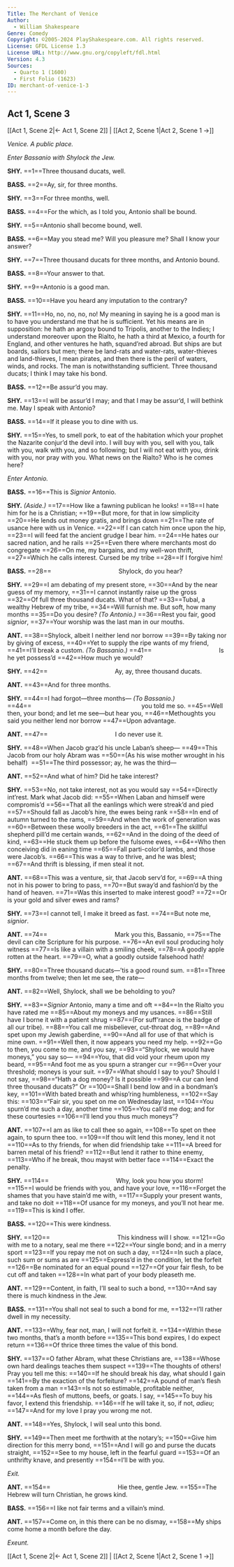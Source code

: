 ```yaml
---
Title: The Merchant of Venice
Author: 
  - William Shakespeare
Genre: Comedy
Copyright: ©2005-2024 PlayShakespeare.com. All rights reserved.
License: GFDL License 1.3
License URL: http://www.gnu.org/copyleft/fdl.html
Version: 4.3
Sources:
  - Quarto 1 (1600)
  - First Folio (1623)
ID: merchant-of-venice-1-3
---
```


## Act 1, Scene 3
[[Act 1, Scene 2|← Act 1, Scene 2]] | [[Act 2, Scene 1|Act 2, Scene 1 →]]

*Venice. A public place.*

*Enter Bassanio with Shylock the Jew.*

**SHY.**
==1==Three thousand ducats, well.

**BASS.**
==2==Ay, sir, for three months.

**SHY.**
==3==For three months, well.

**BASS.**
==4==For the which, as I told you, Antonio shall be bound.

**SHY.**
==5==Antonio shall become bound, well.

**BASS.**
==6==May you stead me? Will you pleasure me? Shall I know your answer?

**SHY.**
==7==Three thousand ducats for three months, and Antonio bound.

**BASS.**
==8==Your answer to that.

**SHY.**
==9==Antonio is a good man.

**BASS.**
==10==Have you heard any imputation to the contrary?

**SHY.**
==11==Ho, no, no, no, no! My meaning in saying he is a good man is to have you understand me that he is sufficient. Yet his means are in supposition: he hath an argosy bound to Tripolis, another to the Indies; I understand moreover upon the Rialto, he hath a third at Mexico, a fourth for England, and other ventures he hath, squand’red abroad. But ships are but boards, sailors but men; there be land-rats and water-rats, water-thieves and land-thieves, I mean pirates, and then there is the peril of waters, winds, and rocks. The man is notwithstanding sufficient. Three thousand ducats; I think I may take his bond.

**BASS.**
==12==Be assur’d you may.

**SHY.**
==13==I will be assur’d I may; and that I may be assur’d, I will bethink me. May I speak with Antonio?

**BASS.**
==14==If it please you to dine with us.

**SHY.**
==15==Yes, to smell pork, to eat of the habitation which your prophet the Nazarite conjur’d the devil into. I will buy with you, sell with you, talk with you, walk with you, and so following; but I will not eat with you, drink with you, nor pray with you. What news on the Rialto? Who is he comes here?

*Enter Antonio.*

**BASS.**
==16==This is *Signior* Antonio.

**SHY.**
*(Aside.)*
==17==How like a fawning publican he looks!
==18==I hate him for he is a Christian;
==19==But more, for that in low simplicity
==20==He lends out money gratis, and brings down
==21==The rate of usance here with us in Venice.
==22==If I can catch him once upon the hip,
==23==I will feed fat the ancient grudge I bear him.
==24==He hates our sacred nation, and he rails
==25==Even there where merchants most do congregate
==26==On me, my bargains, and my well-won thrift,
==27==Which he calls interest. Cursed be my tribe
==28==If I forgive him!

**BASS.**
==28==           Shylock, do you hear?

**SHY.**
==29==I am debating of my present store,
==30==And by the near guess of my memory,
==31==I cannot instantly raise up the gross
==32==Of full three thousand ducats. What of that?
==33==Tubal, a wealthy Hebrew of my tribe,
==34==Will furnish me. But soft, how many months
==35==Do you desire?
*(To Antonio.)*
==36==Rest you fair, good *signior*,
==37==Your worship was the last man in our mouths.

**ANT.**
==38==Shylock, albeit I neither lend nor borrow
==39==By taking nor by giving of excess,
==40==Yet to supply the ripe wants of my friend,
==41==I’ll break a custom.
*(To Bassanio.)*
==41==           Is he yet possess’d
==42==How much ye would?

**SHY.**
==42==           Ay, ay, three thousand ducats.

**ANT.**
==43==And for three months.

**SHY.**
==44==I had forgot—three months⁠—
*(To Bassanio.)*
==44==                  you told me so.
==45==Well then, your bond; and let me see—but hear you,
==46==Methoughts you said you neither lend nor borrow
==47==Upon advantage.

**ANT.**
==47==           I do never use it.

**SHY.**
==48==When Jacob graz’d his uncle Laban’s sheep⁠—
==49==This Jacob from our holy Abram was
==50==(As his wise mother wrought in his behalf) 
==51==The third possessor; ay, he was the third⁠—

**ANT.**
==52==And what of him? Did he take interest?

**SHY.**
==53==No, not take interest, not as you would say
==54==Directly int’rest. Mark what Jacob did:
==55==When Laban and himself were compromis’d
==56==That all the eanlings which were streak’d and pied
==57==Should fall as Jacob’s hire, the ewes being rank
==58==In end of autumn turned to the rams,
==59==And when the work of generation was
==60==Between these woolly breeders in the act,
==61==The skillful shepherd pill’d me certain wands,
==62==And in the doing of the deed of kind,
==63==He stuck them up before the fulsome ewes,
==64==Who then conceiving did in eaning time
==65==Fall parti-color’d lambs, and those were Jacob’s.
==66==This was a way to thrive, and he was blest;
==67==And thrift is blessing, if men steal it not.

**ANT.**
==68==This was a venture, sir, that Jacob serv’d for,
==69==A thing not in his power to bring to pass,
==70==But sway’d and fashion’d by the hand of heaven.
==71==Was this inserted to make interest good?
==72==Or is your gold and silver ewes and rams?

**SHY.**
==73==I cannot tell, I make it breed as fast.
==74==But note me, *signior*.

**ANT.**
==74==           Mark you this, Bassanio,
==75==The devil can cite Scripture for his purpose.
==76==An evil soul producing holy witness
==77==Is like a villain with a smiling cheek,
==78==A goodly apple rotten at the heart.
==79==O, what a goodly outside falsehood hath!

**SHY.**
==80==Three thousand ducats—’tis a good round sum.
==81==Three months from twelve; then let me see, the rate⁠—

**ANT.**
==82==Well, Shylock, shall we be beholding to you?

**SHY.**
==83==*Signior* Antonio, many a time and oft
==84==In the Rialto you have rated me
==85==About my moneys and my usances.
==86==Still have I borne it with a patient shrug
==87==(For suff’rance is the badge of all our tribe).
==88==You call me misbeliever, cut-throat dog,
==89==And spet upon my Jewish gaberdine,
==90==And all for use of that which is mine own.
==91==Well then, it now appears you need my help.
==92==Go to then, you come to me, and you say,
==93==“Shylock, we would have moneys,” you say so⁠—
==94==You, that did void your rheum upon my beard,
==95==And foot me as you spurn a stranger cur
==96==Over your threshold; moneys is your suit.
==97==What should I say to you? Should I not say,
==98==“Hath a dog money? Is it possible
==99==A cur can lend three thousand ducats?” Or
==100==Shall I bend low and in a bondman’s key,
==101==With bated breath and whisp’ring humbleness,
==102==Say this:
==103==“Fair sir, you spet on me on Wednesday last,
==104==You spurn’d me such a day, another time
==105==You call’d me dog; and for these courtesies
==106==I’ll lend you thus much moneys”?

**ANT.**
==107==I am as like to call thee so again,
==108==To spet on thee again, to spurn thee too.
==109==If thou wilt lend this money, lend it not
==110==As to thy friends, for when did friendship take
==111==A breed for barren metal of his friend?
==112==But lend it rather to thine enemy,
==113==Who if he break, thou mayst with better face
==114==Exact the penalty.

**SHY.**
==114==           Why, look you how you storm!
==115==I would be friends with you, and have your love,
==116==Forget the shames that you have stain’d me with,
==117==Supply your present wants, and take no doit
==118==Of usance for my moneys, and you’ll not hear me.
==119==This is kind I offer.

**BASS.**
==120==This were kindness.

**SHY.**
==120==           This kindness will I show.
==121==Go with me to a notary, seal me there
==122==Your single bond; and in a merry sport
==123==If you repay me not on such a day,
==124==In such a place, such sum or sums as are
==125==Express’d in the condition, let the forfeit
==126==Be nominated for an equal pound
==127==Of your fair flesh, to be cut off and taken
==128==In what part of your body pleaseth me.

**ANT.**
==129==Content, in faith, I’ll seal to such a bond,
==130==And say there is much kindness in the Jew.

**BASS.**
==131==You shall not seal to such a bond for me,
==132==I’ll rather dwell in my necessity.

**ANT.**
==133==Why, fear not, man, I will not forfeit it.
==134==Within these two months, that’s a month before
==135==This bond expires, I do expect return
==136==Of thrice three times the value of this bond.

**SHY.**
==137==O father Abram, what these Christians are,
==138==Whose own hard dealings teaches them suspect
==139==The thoughts of others! Pray you tell me this:
==140==If he should break his day, what should I gain
==141==By the exaction of the forfeiture?
==142==A pound of man’s flesh taken from a man
==143==Is not so estimable, profitable neither,
==144==As flesh of muttons, beefs, or goats. I say,
==145==To buy his favor, I extend this friendship.
==146==If he will take it, so, if not, *adieu*;
==147==And for my love I pray you wrong me not.

**ANT.**
==148==Yes, Shylock, I will seal unto this bond.

**SHY.**
==149==Then meet me forthwith at the notary’s;
==150==Give him direction for this merry bond,
==151==And I will go and purse the ducats straight,
==152==See to my house, left in the fearful guard
==153==Of an unthrifty knave, and presently
==154==I’ll be with you.

*Exit.*

**ANT.**
==154==           Hie thee, gentle Jew.
==155==The Hebrew will turn Christian, he grows kind.

**BASS.**
==156==I like not fair terms and a villain’s mind.

**ANT.**
==157==Come on, in this there can be no dismay,
==158==My ships come home a month before the day.

*Exeunt.*

[[Act 1, Scene 2|← Act 1, Scene 2]] | [[Act 2, Scene 1|Act 2, Scene 1 →]]